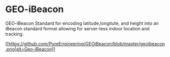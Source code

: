# GEO-iBeacon
GEO-iBeacon Standard for encoding latitude,longitute, and height into an iBeacon standard format allowing for server-less indoor location and tracking. 

[[https://github.com/PureEngineering/GEOiBeacon/blob/master/geoibeacon.png|alt=Geo-iBeacon]]
